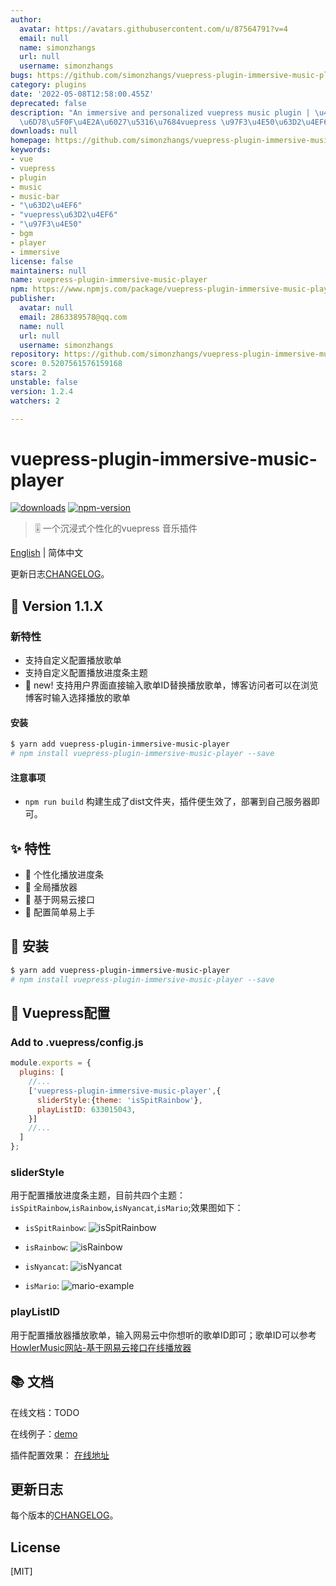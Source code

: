 ```yaml
---
author:
  avatar: https://avatars.githubusercontent.com/u/87564791?v=4
  email: null
  name: simonzhangs
  url: null
  username: simonzhangs
bugs: https://github.com/simonzhangs/vuepress-plugin-immersive-music-player/issues
category: plugins
date: '2022-05-08T12:58:00.455Z'
deprecated: false
description: "An immersive and personalized vuepress music plugin | \u4E00\u4E2A\u6C89\
  \u6D78\u5F0F\u4E2A\u6027\u5316\u7684vuepress \u97F3\u4E50\u63D2\u4EF6"
downloads: null
homepage: https://github.com/simonzhangs/vuepress-plugin-immersive-music-player#readme
keywords:
- vue
- vuepress
- plugin
- music
- music-bar
- "\u63D2\u4EF6"
- "vuepress\u63D2\u4EF6"
- "\u97F3\u4E50"
- bgm
- player
- immersive
license: false
maintainers: null
name: vuepress-plugin-immersive-music-player
npm: https://www.npmjs.com/package/vuepress-plugin-immersive-music-player
publisher:
  avatar: null
  email: 2863389578@qq.com
  name: null
  url: null
  username: simonzhangs
repository: https://github.com/simonzhangs/vuepress-plugin-immersive-music-player
score: 0.5207561576159168
stars: 2
unstable: false
version: 1.2.4
watchers: 2

---
```


# vuepress-plugin-immersive-music-player

[![downloads](https://img.shields.io/npm/dm/vue-slider-component.svg)](https://www.npmjs.com/package/vuepress-plugin-immersive-music-player)
[![npm-version](https://img.shields.io/npm/v/vue-slider-component.svg)](https://img.shields.io/npm/v/vue-slider-component.svg)

> 🎚 一个沉浸式个性化的vuepress 音乐插件

[English](https://github.com/simonzhangs/vuepress-plugin-immersive-music-player/blob/main/README-EN.md) | 简体中文

更新日志[CHANGELOG](https://github.com/simonzhangs/vuepress-plugin-immersive-music-player/blob/main/CHANGELOG.md)。

## 🌟 Version 1.1.X

### 新特性
- 支持自定义配置播放歌单
- 支持自定义配置播放进度条主题
- 🌟 new! 支持用户界面直接输入歌单ID替换播放歌单，博客访问者可以在浏览博客时输入选择播放的歌单

#### 安装

```bash
$ yarn add vuepress-plugin-immersive-music-player
# npm install vuepress-plugin-immersive-music-player --save
```

#### 注意事项
- `npm run build` 构建生成了dist文件夹，插件便生效了，部署到自己服务器即可。

## ✨ 特性
- 🍖 个性化播放进度条
- 👗 全局播放器
- 🍒 基于网易云接口
- 🔧 配置简单易上手


## 🎯 安装
```bash
$ yarn add vuepress-plugin-immersive-music-player
# npm install vuepress-plugin-immersive-music-player --save
```


## 🚀 Vuepress配置

### Add to .vuepress/config.js

```js
module.exports = {
  plugins: [
    //...
    ['vuepress-plugin-immersive-music-player',{
      sliderStyle:{theme: 'isSpitRainbow'},
      playListID: 633015043,
    }]
    //...
  ]
};
```
### sliderStyle

用于配置播放进度条主题，目前共四个主题：`isSpitRainbow`,`isRainbow`,`isNyancat`,`isMario`;效果图如下：

- `isSpitRainbow`:
![`isSpitRainbow`](https://cdn.jsdelivr.net/gh/simonzhangs/image-hosting@master/vue-plugin-example/spitRainbow-example.7iblvhk8l5o0.webp)

- `isRainbow`:
![`isRainbow`](https://cdn.jsdelivr.net/gh/simonzhangs/image-hosting@master/vue-plugin-example/rainbow-exapmle.60mrbyhx2cc0.webp)

- `isNyancat`:
![`isNyancat`](https://cdn.jsdelivr.net/gh/simonzhangs/image-hosting@master/vue-plugin-example/nyancat-example.3zqlf6pdhny0.webp)

- `isMario`:
![mario-example](https://cdn.jsdelivr.net/gh/simonzhangs/image-hosting@master/vue-plugin-example/mario-example.3bmtxznwesc0.webp)

### playListID

用于配置播放器播放歌单，输入网易云中你想听的歌单ID即可；歌单ID可以参考[HowlerMusic网站-基于网易云接口在线播放器](http://woaitouxiang.top)

## 📚 文档

在线文档：TODO

在线例子：[demo](https://simonzhangs.github.io/)

插件配置效果： [在线地址](https://simonzhangs.github.io/)

## 更新日志

每个版本的[CHANGELOG](https://github.com/simonzhangs/vuepress-plugin-immersive-music-player/blob/main/CHANGELOG.md)。


## License

[MIT]